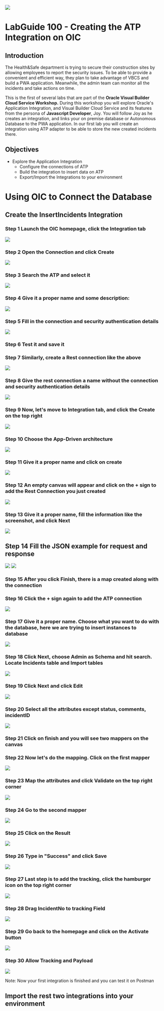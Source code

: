 ![](images/100/Picture-Title.png)

# LabGuide 100 - Creating the ATP Integration on OIC

## Introduction

The Health&Safe department is trying to secure their construction sites by allowing employees to report the security issues. To
be able to provide a convenient and efficient way, they plan to take advantage of VBCS and build a PWA application. Meanwhile,
the admin team can monitor all the incidents and take actions on time.

This is the first of several labs that are part of the **Oracle Visual Builder Cloud Service Workshop.** During this workshop you will explore Oracle's  Application Integration, and Visual Builder Cloud Service and its features from the persona of **Javascript Developer**, Joy. You will follow Joy as he creates an integration, and links your on premise database or Autonomous Database to the PWA application. In our first lab you will create an integration using ATP adapter to be able to store the new created incidents there.

## Objectives

- Explore the Application Integration
  - Configure the connections of ATP
  - Build the integration to insert data on ATP
  - Export/Import the Integrations to your environment

# Using OIC to Connect the Database

##  Create the InsertIncidents Integration

### Step 1 Launch the OIC homepage, click the Integration tab
![](images/100/oic1.png)

### Step 2  Open the **Connection** and click **Create**
![](images/100/oic2.png)

### Step 3 Search the ATP and select it
![](images/100/oic3.png)

### Step 4 Give it a proper name and some description:
![](images/100/oic4.png)

### Step 5 Fill in the connection and security authentication details
![](images/100/oic5.png)

### Step 6 Test it and save it

### Step 7 Similarly, create a Rest connection like the above
![](images/100/oic6.png)

### Step 8 Give the rest connection a name without the connection and security authentication details
![](images/100/oic7.png)

### Step 9 Now, let's move to Integration tab, and click the Create on the top right
![](images/100/oic8.png)

### Step 10 Choose the App-Driven architecture
![](images/100/oic9.png)

### Step 11 Give it a proper name and click on create
![](images/100/oic10.png)

### Step 12 An empty canvas will appear and click on the + sign to add the Rest Connection you just created
![](images/100/oic11.png)

### Step 13 Give it a proper name, fill the information like the screenshot, and click Next
![](images/100/oic12.png)

## Step 14 Fill the JSON example for request and response
![](images/100/oic13.png)
![](images/100/oic14.png)

### Step 15 After you click Finish, there is a map created along with the connection

### Step 16 Click the + sign again to add the ATP connection
![](images/100/oic16.png)

### Step 17 Give it a proper name. Choose what you want to do with the database, here we are trying to insert instances to database
![](images/100/oic17.png)

### Step 18  Click Next, choose **Admin** as Schema and hit search. Locate **Incidents** table and Import tables
![](images/100/oic18.png)

### Step 19 Click Next and click **Edit**
![](images/100/oic20.png)

### Step 20 Select all the attributes except **status, comments, incidentID**
![](images/100/oic19.png)


### Step 21 Click on finish and you will see two mappers on the canvas


### Step 22 Now let's do the mapping. Click on the first mapper
![](images/100/oic21.png)

### Step 23 Map the attributes and click Validate on the top right corner
![](images/100/oic22.png)

### Step 24 Go to the second mapper
![](images/100/oic23.png)

### Step 25 Click on the **Result**
![](images/100/oic24.png)

### Step 26 Type in "Success" and click Save
![](images/100/oic25.png)

### Step 27 Last step is to add the tracking, click the hamburger icon on the top right corner
![](images/100/oic26.png)

### Step 28 Drag **IncidentNo** to tracking Field
![](images/100/oic27.png)

### Step 29 Go back to the homepage and click on the Activate button
![](images/100/oic28.png)

### Step 30 Allow Tracking and Payload
![](images/100/oic29.png)

Note: Now your first integration is finished and you can test it on Postman

##  Import the rest two integrations into your environment

